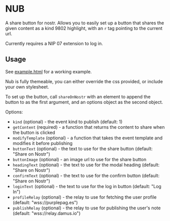 # NUB

A share button for nostr. Allows you to easily set up a button that shares the given content as a kind 9802 highlight, with an `r` tag pointing to the current url.

Currently requires a NIP 07 extension to log in.

## Usage

See [example.html](./example.html) for a working example.

Nub is fully themeable, you can either override the css provided, or include your own stylesheet.

To set up the button, call `shareOnNostr` with an element to append the button to as the first argument, and an options object as the second object.

Options:

- `kind` (optional) - the event kind to publish (default: 1)
- `getContent` (required) - a function that returns the content to share when the button is clicked
- `modifyTemplate` (optional) - a function that takes the event template and modifies it before publishing
- `buttonText` (optional) - the text to use for the share button (default: "Share on Nostr")
- `buttonImage` (optional) - an image url to use for the share button
- `headingText` (optional) - the text to use for the modal heading (default: "Share on Nostr")
- `confirmText` (optional) - the text to use for the confirm button (default: "Share on Nostr")
- `loginText` (optional) - the text to use for the log in button (default: "Log In")
- `profileRelay` (optional) - the relay to use for fetching the user profile (default: "wss://purplepag.es")
- `publishRelay` (optional) - the relay to use for publishing the user's note (default: "wss://relay.damus.io")
